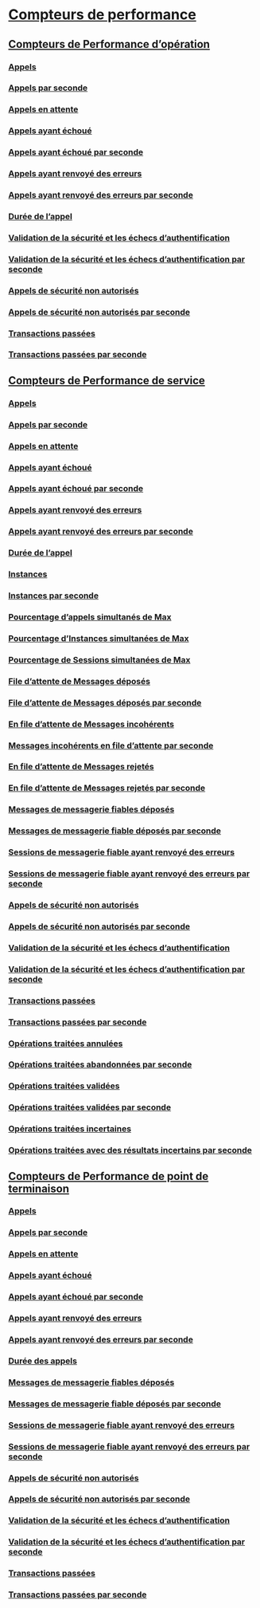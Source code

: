 # [Compteurs de performance](index.md)
## [Compteurs de Performance d’opération](operation-performance-counters.md)
### [Appels](calls.md)
### [Appels par seconde](calls-per-second.md)
### [Appels en attente](calls-outstanding.md)
### [Appels ayant échoué](calls-failed.md)
### [Appels ayant échoué par seconde](calls-failed-per-second.md)
### [Appels ayant renvoyé des erreurs](calls-faulted.md)
### [Appels ayant renvoyé des erreurs par seconde](calls-faulted-per-second.md)
### [Durée de l’appel](call-duration.md)
### [Validation de la sécurité et les échecs d’authentification](security-validation-and-authentication-failures.md)
### [Validation de la sécurité et les échecs d’authentification par seconde](security-validation-and-authentication-failures-per-second.md)
### [Appels de sécurité non autorisés](security-calls-not-authorized.md)
### [Appels de sécurité non autorisés par seconde](security-calls-not-authorized-per-second.md)
### [Transactions passées](transactions-flowed.md)
### [Transactions passées par seconde](transactions-flowed-per-second.md)
## [Compteurs de Performance de service](service-performance-counters.md)
### [Appels](service-calls.md)
### [Appels par seconde](service-calls-per-second.md)
### [Appels en attente](service-calls-outstanding.md)
### [Appels ayant échoué](service-calls-failed.md)
### [Appels ayant échoué par seconde](service-calls-failed-per-second.md)
### [Appels ayant renvoyé des erreurs](service-calls-faulted.md)
### [Appels ayant renvoyé des erreurs par seconde](service-calls-faulted-per-second.md)
### [Durée de l’appel](service-call-duration.md)
### [Instances](instances.md)
### [Instances par seconde](instances-per-second.md)
### [Pourcentage d’appels simultanés de Max](percent-of-max-concurrent-calls.md)
### [Pourcentage d’Instances simultanées de Max](percent-of-max-concurrent-instances.md)
### [Pourcentage de Sessions simultanées de Max](percent-of-max-concurrent-sessions.md)
### [File d’attente de Messages déposés](queue-dropped-messages.md)
### [File d’attente de Messages déposés par seconde](queue-dropped-messages-per-second.md)
### [En file d’attente de Messages incohérents](queued-poison-messages.md)
### [Messages incohérents en file d’attente par seconde](queued-poison-messages-per-second.md)
### [En file d’attente de Messages rejetés](queued-rejected-messages.md)
### [En file d’attente de Messages rejetés par seconde](queued-rejected-messages-per-second.md)
### [Messages de messagerie fiables déposés](reliable-messaging-messages-dropped.md)
### [Messages de messagerie fiable déposés par seconde](reliable-messaging-messages-dropped-per-second.md)
### [Sessions de messagerie fiable ayant renvoyé des erreurs](reliable-messaging-sessions-faulted.md)
### [Sessions de messagerie fiable ayant renvoyé des erreurs par seconde](reliable-messaging-sessions-faulted-per-second.md)
### [Appels de sécurité non autorisés](service-security-calls-not-authorized.md)
### [Appels de sécurité non autorisés par seconde](service-security-calls-not-authorized-per-second.md)
### [Validation de la sécurité et les échecs d’authentification](service-security-validation-and-authentication-failures.md)
### [Validation de la sécurité et les échecs d’authentification par seconde](service-security-validation-and-authentication-failures-per-second.md)
### [Transactions passées](service-transactions-flowed.md)
### [Transactions passées par seconde](service-transactions-flowed-per-second.md)
### [Opérations traitées annulées](transacted-operations-aborted.md)
### [Opérations traitées abandonnées par seconde](transacted-operations-aborted-per-second.md)
### [Opérations traitées validées](transacted-operations-committed.md)
### [Opérations traitées validées par seconde](transacted-operations-committed-per-second.md)
### [Opérations traitées incertaines](transacted-operations-in-doubt.md)
### [Opérations traitées avec des résultats incertains par seconde](transacted-operations-in-doubt-per-second.md)
## [Compteurs de Performance de point de terminaison](endpoint-performance-counters.md)
### [Appels](endpoint-calls.md)
### [Appels par seconde](endpoint-calls-per-second.md)
### [Appels en attente](endpoint-calls-outstanding.md)
### [Appels ayant échoué](endpoint-calls-failed.md)
### [Appels ayant échoué par seconde](endpoint-calls-failed-per-second.md)
### [Appels ayant renvoyé des erreurs](endpoint-calls-faulted.md)
### [Appels ayant renvoyé des erreurs par seconde](endpoint-calls-faulted-per-second.md)
### [Durée des appels](endpoint-call-duration.md)
### [Messages de messagerie fiables déposés](endpoint-reliable-messaging-messages-dropped.md)
### [Messages de messagerie fiable déposés par seconde](endpoint-reliable-messaging-messages-dropped-per-second.md)
### [Sessions de messagerie fiable ayant renvoyé des erreurs](endpoint-reliable-messaging-sessions-faulted.md)
### [Sessions de messagerie fiable ayant renvoyé des erreurs par seconde](endpoint-reliable-messaging-sessions-faulted-per-second.md)
### [Appels de sécurité non autorisés](endpoint-security-calls-not-authorized.md)
### [Appels de sécurité non autorisés par seconde](endpoint-security-calls-not-authorized-per-second.md)
### [Validation de la sécurité et les échecs d’authentification](endpoint-security-validation-and-authentication-failures.md)
### [Validation de la sécurité et les échecs d’authentification par seconde](endpoint-security-validation-and-authentication-failures-per-second.md)
### [Transactions passées](endpoint-transactions-flowed.md)
### [Transactions passées par seconde](endpoint-transactions-flowed-per-second.md)
